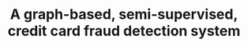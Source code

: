 ---
layout: publication
authors: 'B. Lebichot, F. Braun, O. Caelen, and M. Saerens'
title: 'A graph-based, semi-supervised, credit card fraud detection system'
year: '2017'
conference: 'in Complex Networks & Their Applications V'
---